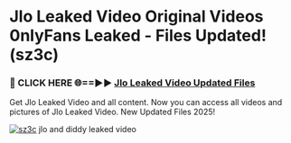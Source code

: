 # Jlo Leaked Video Original Videos 0nlyFans Leaked - Files Updated! (sz3c)

<h3>🔴 CLICK HERE 🌐==►► <a href="https://tinyurl.com/ms9xzufz" rel="nofollow">Jlo Leaked Video Updated Files</a></h3>

Get Jlo Leaked Video and all content. Now you can access all videos and pictures of Jlo Leaked Video. New Updated Files 2025!

[![sz3c](https://i.imgur.com/PQ7UWWw.gif)](https://tinyurl.com/ms9xzufz)
jlo and diddy leaked video